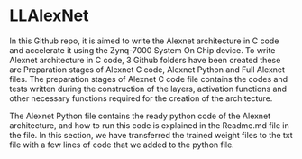 # LLAlexNet

In this Github repo, it is aimed to write the Alexnet architecture in C code and accelerate it using the Zynq-7000 System On Chip device. To write Alexnet architecture in C code, 3 Github folders have been created these are Preparation stages of Alexnet C code, Alexnet Python and Full Alexnet files. The preparation stages of Alexnet C code file contains the codes and tests written during the construction of the layers, activation functions and other necessary functions required for the creation of the architecture.

The Alexnet Python file contains the ready python code of the Alexnet architecture, and how to run this code is explained in the Readme.md file in the file. In this section, we have transferred the trained weight files to the txt file with a few lines of code that we added to the python file.
